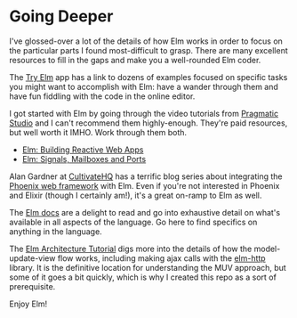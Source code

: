 # Going Deeper

I've glossed-over a lot of the details of how Elm works in order to focus on the particular parts I found most-difficult to grasp. There are many excellent resources to fill in the gaps and make you a well-rounded Elm coder.

The [Try Elm](http://elm-lang.org/try) app has a link to dozens of examples focused on specific tasks you might want to accomplish with Elm: have a wander through them and have fun fiddling with the code in the online editor.

I got started with Elm by going through the video tutorials from [Pragmatic Studio](https://pragmaticstudio.com/) and I can't recommend them highly-enough. They're paid resources, but well worth it IMHO. Work through them both.

- [Elm: Building Reactive Web Apps](https://pragmaticstudio.com/elm)
- [Elm: Signals, Mailboxes and Ports](https://pragmaticstudio.com/elm-signals)

Alan Gardner at [CultivateHQ](http://www.cultivatehq.com) has a terrific blog series about integrating the [Phoenix web framework](http://www.cultivatehq.com/posts/phoenix-elm-1/) with Elm. Even if you're not interested in Phoenix and Elixir (though I certainly am!), it's a great on-ramp to Elm as well.

The [Elm docs](http://elm-lang.org/docs) are a delight to read and go into exhaustive detail on what's available in all aspects of the language. Go here to find specifics on anything in the language.

The [Elm Architecture Tutorial](https://github.com/evancz/elm-architecture-tutorial) digs more into the details of how the model-update-view flow works, including making ajax calls with the [elm-http](https://github.com/evancz/elm-http) library. It is the definitive location for understanding the MUV approach, but some of it goes a bit quickly, which is why I created this repo as a sort of prerequisite.

Enjoy Elm!

